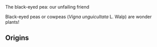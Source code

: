 <param title="legume" eid="Q145909" aliases="bean" aliases="peas" aliases="pulse>

# The black-eyed pea: our unfailing friend
Black-eyed peas or cowpeas (_Vigna unguicultata_ L. Walp) are wonder plants!

## Origins


